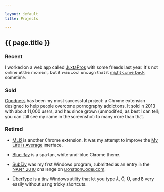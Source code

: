 ```yaml
---

layout: default
title: Projects

---
```


## {{ page.title }}

### Recent

I worked on a web app called [JuxtaPros] with some friends last year. It's not online at the moment, but it was cool enough that it [might come back](http://juxtapros.com) sometime.

### Sold

[Goodness] has been my most successful project: a Chrome extension designed to help people overcome pornography addictions. It sold in 2013 with about 11,000 users, and has since grown (unmodified, as best I can tell; you can still see my name in the screenshot) to many more than that.

### Retired

- [MLIx&#772;] is another Chrome extension. It was my attempt to improve the [My Life Is Average] interface.

- [Blue Ray] is a spartan, white-and-blue Chrome theme.

- [SubDiv] was my first Windows program, submitted as an entry in the [NANY 2010] challenge on [DonationCoder.com].

- [ÜberType] is a tiny Windows utility that let you type Ä, Ö, Ü, and ß very easily without using tricky shortcuts.

[Goodness]: https://chrome.google.com/webstore/detail/ekdgbodaoampohmhmecigaomnjppbplb
[MLIx&#772;]: https://chrome.google.com/webstore/detail/gddhafhbmmbafbfdkgpjfcdkkeifjgga
[My Life Is Average]: http://mylifeisaverage.com
[Blue Ray]: https://chrome.google.com/webstore/detail/gdbjnkjeipkapabcodafgjgpdnjhgcbc
[SubDiv]: http://www.donationcoder.com/forum/index.php?topic=20975.0
[NANY 2010]: http://www.donationcoder.com/forum/index.php?topic=21276.0
[DonationCoder.com]: http://www.donationcoder.com
[ÜberType]: https://github.com/tylerwayne/UberType/wiki/Instructions
[JuxtaPros]: https://github.com/3pros/juxtapros
